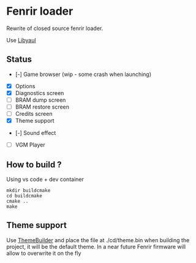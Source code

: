 # Fenrir loader
Rewrite of closed source fenrir loader.

Use [Libyaul](https://github.com/ijacquez/libyaul)

## Status

- [-] Game browser (wip - some crash when launching)
- [X] Options
- [X] Diagnostics screen
- [ ] BRAM dump screen
- [ ] BRAM restore screen
- [ ] Credits screen
- [X] Theme support
- [-] Sound effect
- [ ] VGM Player

## How to build ?
Using vs code + dev container
```
mkdir buildcmake
cd buildcmake
cmake ..
make
```
## Theme support
Use [ThemeBuilder](https://fenrir-ode.github.io/fenrir-theme-builder/#/) and place the file at ./cd/theme.bin when building the project, it will be the default theme.
In a near future Fenrir firmware will allow to overwrite it on the fly
